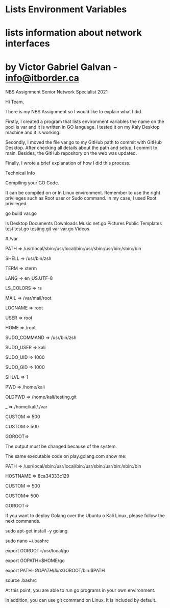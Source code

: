# Lists Environment Variables  
# lists information about network interfaces
# by Victor Gabriel Galvan - info@itborder.ca

NBS Assignment Senior Network Specialist 2021


Hi Team,

There is my NBS Assignment so I would like to explain what I did.

Firstly, I created a program that lists environment variables the name on the pool is var and it is written in GO language. 
I tested it on my Kaly Desktop machine and it is working. 

Secondly, I moved the file var.go to my GitHub path to commit with GitHub Desktop. After checking all details about the path and setup, I commit to main. Besides, the GitHub repository on the web was updated. 

Finally, I wrote a brief explanation of how I did this process.

Technical Info

Compiling your GO Code.

It can be compiled on 
or 
In Linux environment. Remember to use the right privileges such as Root user or Sudo command.
In my case, I used Root privileged.

go build  var.go   

ls
Desktop  Documents  Downloads  Music  net.go  Pictures  Public  Templates  test  test.go  testing.git  var  var.go  Videos

#./var

PATH => /usr/local/sbin:/usr/local/bin:/usr/sbin:/usr/bin:/sbin:/bin

SHELL => /usr/bin/zsh

TERM => xterm

LANG => en_US.UTF-8

LS_COLORS => rs

MAIL => /var/mail/root

LOGNAME => root

USER => root

HOME => /root

SUDO_COMMAND => /usr/bin/zsh

SUDO_USER => kali

SUDO_UID => 1000

SUDO_GID => 1000

SHLVL => 1

PWD => /home/kali

OLDPWD => /home/kali/testing.git

_ => /home/kali/./var

CUSTOM => 500

CUSTOM=> 500

GOROOT=>

The output must be changed because of the system. 

The same executable code on play.golang.com show me:

PATH => /usr/local/sbin:/usr/local/bin:/usr/sbin:/usr/bin:/sbin:/bin

HOSTNAME => 8ca34333c129

CUSTOM => 500

CUSTOM=> 500

GOROOT=> 

If you want to deploy Golang over the Ubuntu o Kali Linux, please follow the next commands. 

sudo apt-get install -y golang

sudo nano ~/.bashrc

export GOROOT=/usr/local/go

export GOPATH=$HOME/go

export PATH=$GOPATH/bin:$GOROOT/bin:$PATH

source .bashrc

At this point, you are able to run go programs in your own environment.

In addition, you can use git command on Linux. It is included by default. 



 

 

